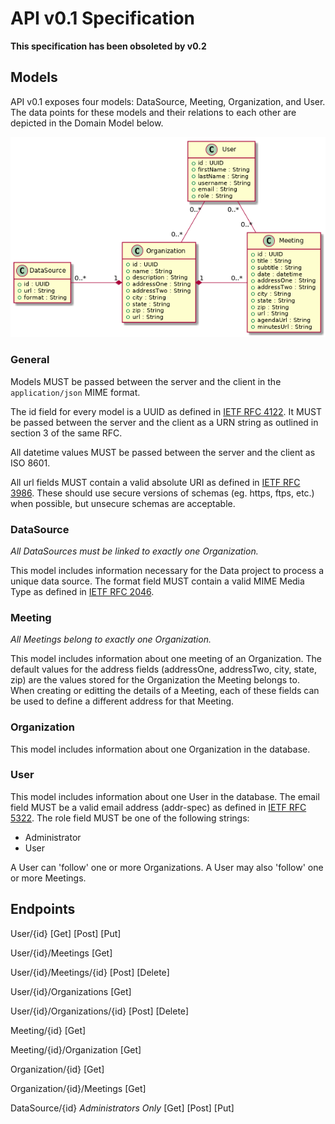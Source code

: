 # API v0.1 Specification

**This specification has been obsoleted by v0.2**

## Models

API v0.1 exposes four models: DataSource, Meeting, Organization, and User. The data points for these models and their relations to each other are depicted in the Domain Model below.

![alt text](./domain-model/domain-model-0.1.png "Domain Model v0.1")

### General

Models MUST be passed between the server and the client in the `application/json` MIME format.

The id field for every model is a UUID as defined in [IETF RFC 4122](https://doi.org/10.17487/RFC4122). It MUST be passed between the server and the client as a URN string as outlined in section 3 of the same RFC.

All datetime values MUST be passed between the server and the client as ISO 8601.

All url fields MUST contain a valid absolute URI as defined in [IETF RFC 3986](https://doi.org/10.17487/RFC3986). These should use secure versions of schemas (eg. https, ftps, etc.) when possible, but unsecure schemas are acceptable.

### DataSource

*All DataSources must be linked to exactly one Organization.*

This model includes information necessary for the Data project to process a unique data source. The format field MUST contain a valid MIME Media Type as defined in [IETF RFC 2046](https://doi.org/10.17487/RFC2046).

### Meeting

*All Meetings belong to exactly one Organization.*

This model includes information about one meeting of an Organization. The default values for the address fields (addressOne, addressTwo, city, state, zip) are the values stored for the Organization the Meeting belongs to. When creating or editting the details of a Meeting, each of these fields can be used to define a different address for that Meeting.

### Organization

This model includes information about one Organization in the database.

### User

This model includes information about one User in the database. The email field MUST be a valid email address (addr-spec) as defined in [IETF RFC 5322](https://doi.org/10.17487/RFC5322). The role field MUST be one of the following strings:

* Administrator
* User

A User can 'follow' one or more Organizations. A User may also 'follow' one or more Meetings.

## Endpoints

User/{id}
[Get]
[Post]
[Put]

User/{id}/Meetings
[Get]

User/{id}/Meetings/{id}
[Post]
[Delete]

User/{id}/Organizations
[Get]

User/{id}/Organizations/{id}
[Post]
[Delete]

Meeting/{id}
[Get]

Meeting/{id}/Organization
[Get]

Organization/{id}
[Get]

Organization/{id}/Meetings
[Get]

DataSource/{id}
*Administrators Only*
[Get]
[Post]
[Put]
